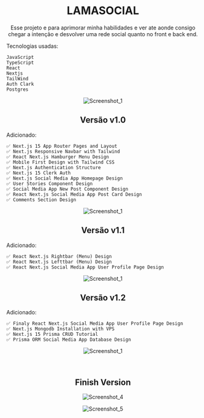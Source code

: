 <div align="center">
  
# LAMASOCIAL
Esse projeto e para aprimorar minha habilidades e ver ate aonde consigo chegar a intenção e desvolver uma rede social quanto no front e back end.

</div>

Tecnologias usadas:

```
JavaScript
TypeScript
React
Nextjs
TailWind
Auth Clark
Postgres
```

<div align="center">
  
![Screenshot_1](https://github.com/juanfsouza/LmSocial/assets/88254614/a75ad4af-581c-4544-81f7-3a5a59d62a7c)

## Versão v1.0

</div>
Adicionado:

```
✅ Next.js 15 App Router Pages and Layout
✅ Next.js Responsive Navbar with Tailwind
✅ React Next.js Hamburger Menu Design
✅ Mobile First Design with Tailwind CSS
✅ Next.js Authentication Structure
✅ Next.js 15 Clerk Auth
✅ Next.js Social Media App Homepage Design
✅ User Stories Component Design
✅ Social Media App New Post Component Design
✅ React Next.js Social Media App Post Card Design
✅ Comments Section Design
```

<div align="center">

![Screenshot_1](https://github.com/juanfsouza/LmSocial/assets/88254614/b742e5c3-ae5a-48fa-8d8c-d92903bcab5e)

</div>
<div align="center">
  
## Versão v1.1

</div>

Adicionado:

```
✅ React Next.js Rightbar (Menu) Design
✅ React Next.js Lefttbar (Menu) Design
✅ React Next.js Social Media App User Profile Page Design
```
<div align="center">
  
![Screenshot_1](https://github.com/juanfsouza/LmSocial/assets/88254614/50b268d8-c424-4510-b29e-2191efa53e8a)

</div>

<div align="center">
  
## Versão v1.2
  
</div>

Adicionado:

```
✅ Finaly React Next.js Social Media App User Profile Page Design
✅ Next.js Mongodb Installation with VPS
✅ Next.js 15 Prisma CRUD Tutorial
✅ Prisma ORM Social Media App Database Design
```

<div align="center">
  
![Screenshot_1](https://github.com/juanfsouza/LmSocial/assets/88254614/ddd67ecd-1247-4680-8ba5-65b6def25875)

</br>

## Finish Version

![Screenshot_4](https://github.com/user-attachments/assets/97f49266-89dd-49bf-991c-189cb1da5bc1)

![Screenshot_5](https://github.com/user-attachments/assets/1c4fe2dd-534a-42c3-80a8-47d610dd34bc)


</div>

